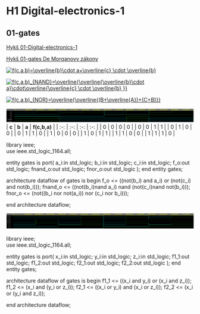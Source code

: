 # H1 Digital-electronics-1 
## 01-gates
[Hykš 01-Digital-electronics-1](https://github.com/mrhyks/Digital-electronics-1)

[Hykš 01-gates De Morganovy zákony](https://www.edaplayground.com/x/qfxM)

<a href="https://www.codecogs.com/eqnedit.php?latex=f(c,a,b)=\overline{b}\cdot&space;a&plus;\overline{c}&space;\cdot&space;\overline{b}" target="_blank"><img src="https://latex.codecogs.com/gif.latex?f(c,a,b)=\overline{b}\cdot&space;a&plus;\overline{c}&space;\cdot&space;\overline{b}" title="f(c,a,b)=\overline{b}\cdot a+\overline{c} \cdot \overline{b}" /></a>

<a href="https://www.codecogs.com/eqnedit.php?latex=f(c,a,b)_{NAND}=\overline{\overline{\overline{b}\cdot&space;a}\cdot\overline{\overline{c}&space;\cdot&space;\overline{b}&space;}}" target="_blank"><img src="https://latex.codecogs.com/gif.latex?f(c,a,b)_{NAND}=\overline{\overline{\overline{b}\cdot&space;a}\cdot\overline{\overline{c}&space;\cdot&space;\overline{b}&space;}}" title="f(c,a,b)_{NAND}=\overline{\overline{\overline{b}\cdot a}\cdot\overline{\overline{c} \cdot \overline{b} }}" /></a>

<a href="https://www.codecogs.com/eqnedit.php?latex=f(c,a,b)_{NOR}=\overline{\overline{(B&plus;\overline{A})&plus;(C&plus;B)}}" target="_blank"><img src="https://latex.codecogs.com/gif.latex?f(c,a,b)_{NOR}=\overline{\overline{(B&plus;\overline{A})&plus;(C&plus;B)}}" title="f(c,a,b)_{NOR}=\overline{\overline{(B+\overline{A})+(C+B)}}" /></a>
	

![alt text](https://raw.githubusercontent.com/mrhyks/Digital-electronics-1/main/Labs/01-gates/01-gates.png "")
| **c** | **b** | **a** | **f(c,b,a)** |
| :-: | :-: | :-: | :-: |
| 0 | 0 | 0 | 0 |
| 0 | 0 | 1 | 1 |
| 0 | 1 | 0 | 0 |
| 0 | 1 | 1 | 0 |
| 1 | 0 | 0 | 0 |
| 1 | 0 | 1 | 1 |
| 1 | 1 | 0 | 0 | 
| 1 | 1 | 1 | 0 | 

library ieee;               
use ieee.std_logic_1164.all;

entity gates is
	port(
    	a_i:in std_logic;
        b_i:in std_logic;
        c_i:in std_logic;
        f_o:out std_logic;
        fnand_o:out std_logic;
        fnor_o:out std_logic
        );
end entity gates;

architecture dataflow of gates is
begin
    f_o <= ((not(b_i) and a_i) or (not(c_i) and not(b_i)));
    fnand_o <= ((not(b_i)nand a_i) nand (not(c_i)nand not(b_i)));
    fnor_o <= (not((b_i nor not(a_i)) nor (c_i nor b_i)));

end architecture dataflow;



![alt text](https://raw.githubusercontent.com/mrhyks/Digital-electronics-1/main/Labs/01-gates/01-gates-distribuce.png "")



library ieee;               
use ieee.std_logic_1164.all;

entity gates is
	port(
    	x_i:in std_logic;
        y_i:in std_logic;
        z_i:in std_logic;
        f1_1:out std_logic;
        f1_2:out std_logic;
        f2_1:out std_logic;
        f2_2:out std_logic
        );
end entity gates;

architecture dataflow of gates is
begin
    f1_1 <= ((x_i and y_i) or (x_i and z_i));
    f1_2 <= (x_i and (y_i or z_i));
    f2_1 <= ((x_i or y_i) and (x_i or z_i));
    f2_2 <= (x_i or (y_i and z_i));

end architecture dataflow;

